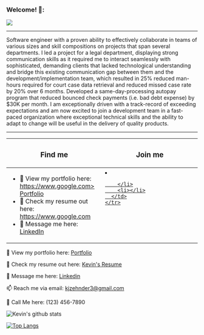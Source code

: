 ### Welcome! 👋:
![](https://komarev.com/ghpvc/?username=righttrianglesrkewl3)

<hr>
Software engineer with a proven ability to effectively collaborate in teams of various sizes and skill compositions on projects that span several departments. I led a project for a legal department, displaying strong communication skills as it required me to interact seamlessly with sophisticated, demanding clients that lacked technological understanding and bridge this existing communication gap between them and the development/implementation team, which resulted in 25% reduced man-hours required for court case data retrieval and reduced missed case rate by 20% over 6 months. Developed a same-day-processing autopay program that reduced bounced check payments (i.e. bad debt expense) by $30K per month. I am exceptionally driven with a track-record of exceeding expectations and am now excited to join a development team in a fast-paced organization where exceptional technical skills and the ability to adapt to change will be useful in the delivery of quality products.
<hr>

<table>
  <thead>
    <tr>
      <th><h3>Find me</h3></th>
      <th><h3>Join me</h3></th>
    </tr>
  </thead>
  <tbody>
    <tr>
      <td valign="top" width="49%">
        <ul>
          <li>
              👀 View my portfolio here: <a href="https://www.google.com" rel="nofollow">https://www.google.com> Portfolio</a>
          </li>
          <li>
              📝 Check my resume out here: <a href="https://www.google.com" rel="nofollow">https://www.google.com</a>
          </li>
          <li>
              💬 Message me here: <a href="https://www.linkedin.com/in/meet-kevin-zehnder/"> LinkedIn</a>
          </li>
        </ul>
    </td>
      <td valign="top" width="49%">
        <li>
            <a href="https://github-readme-stats.vercel.app/api?username=righttrianglesrkewl3&show_icons=true&theme=dark"</a>

        </li>
        <li></li>
      </td>
    </tr>
  </tbody>
</table>

👀 View my portfolio here: [Portfolio](www.example.com)

📝 Check my resume out here: [Kevin's Resume](example.drive.google.com)

💬 Message me here: [Linkedin](https://www.linkedin.com/in/meet-kevin-zehnder/)

📫 Reach me via email: [kjzehnder3@gmail.com](mailto:kjzehnder3@gmail.com)

📲 Call Me here: (123) 456-7890

![Kevin's github stats](https://github-readme-stats.vercel.app/api?username=righttrianglesrkewl3&show_icons=true&theme=dark)

[![Top Langs](https://github-readme-stats.vercel.app/api/top-langs/?username=righttrianglesrkewl3&layout=compact)](https://github.com/greenpioneer/github-readme-stats)



<!--
**righttrianglesrkewl3/righttrianglesrkewl3** is a ✨ _special_ ✨ repository because its `README.md` (this file) appears on your GitHub profile.

Here are some ideas to get you started:

- 🔭 I’m currently working on ...
- 🌱 I’m currently learning ...
- 👯 I’m looking to collaborate on ...
- 🤔 I’m looking for help with ...
- 💬 Ask me about ...
- 📫 How to reach me: ...
- 😄 Pronouns: ...
- ⚡ Fun fact: ...

Frontend Software Engineer with a proven ability to deliver quality results in both solo and collaborative settings. Prior to transitioning to software development, I led and championed training initiatives for Fortune 500 companies (i.e. Amazon, Home Depot) on best inclusive practices for people with disabilities, ultimately resulting in 2,000+ managers learning my techniques. The same passion I have for inclusivity and collaboration, I also have for software development. Embracing this passion led me to work through 1,000+ hour coding bootcamp, which focused on JavaScript, React, and Node.js. I am now eager to apply these passions in obtaining a challenging position on a collaborative development team focused on creating high-quality, intuitive front-end applications.

👀 View my portfolio here: [Portfolio](www.codingcareerfastlane.com)

📝 Check my resume out here: [Jason's Resume](drive.google.com)

💬 Message me here: [Linkedin](https://www.linkedin.com/in/meet-jason-humphrey/)

📫 Reach me via email: [jason.humphrey@codingcareerfastlane.com](mailto:jason.humphrey@codingcareerfastlane.com)

📲 Call Me here: (123) 456-7890



-->
